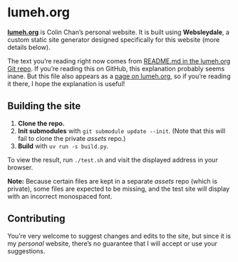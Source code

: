 # lumeh.org

[**lumeh.org**] is Colin Chan’s personal website. It is built using
**Websleydale**, a custom static site generator designed specifically
for this website (more details below).

[**lumeh.org**]: https://www.lumeh.org/

The text you’re reading right now comes from [README.md in the lumeh.org
Git repo]. If you’re reading this on GitHub, this explanation probably
seems inane. But this file also appears as a [page on lumeh.org], so if
you’re reading it there, I hope the explanation is useful!

[README.md in the lumeh.org Git repo]: https://github.com/kalgynirae/lumeh.org/blob/master/README.md
[page on lumeh.org]: https://www.lumeh.org/projects/lumeh.org/

## Building the site

1. **Clone the repo.**
2. **Init submodules** with `git submodule update --init`. (Note that
   this will fail to clone the private *assets* repo.)
3. **Build** with `uv run -s build.py`.

To view the result, run `./test.sh` and visit the displayed address in
your browser.

<aside class=important>

**Note:** Because certain files are kept in a separate *assets* repo
(which is private), some files are expected to be missing, and the test
site will display with an incorrect monospaced font.

</aside>

## Contributing

You’re very welcome to suggest changes and edits to the site, but since
it is my *personal* website, there’s no guarantee that I will accept or
use your suggestions.
